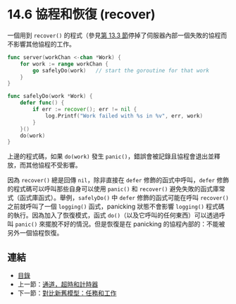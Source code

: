 # 14.6 協程和恢復 (recover)

一個用到 `recover()` 的程式（參見[第 13.3 節](13.3.md)停掉了伺服器內部一個失敗的協程而不影響其他協程的工作。

```go
func server(workChan <-chan *Work) {
    for work := range workChan {
        go safelyDo(work)   // start the goroutine for that work
    }
}

func safelyDo(work *Work) {
    defer func() {
        if err := recover(); err != nil {
            log.Printf("Work failed with %s in %v", err, work)
        }
    }()
    do(work)
}
```

上邊的程式碼，如果 `do(work)` 發生 `panic()`，錯誤會被記錄且協程會退出並釋放，而其他協程不受影響。

因為 `recover()` 總是回傳 `nil`，除非直接在 `defer` 修飾的函式中呼叫，`defer` 修飾的程式碼可以呼叫那些自身可以使用 `panic()` 和 `recover()` 避免失敗的函式庫常式（函式庫函式）。舉例，`safelyDo()` 中 `defer` 修飾的函式可能在呼叫 `recover()` 之前就呼叫了一個 `logging()` 函式，panicking 狀態不會影響 `logging()` 程式碼的執行。因為加入了恢復模式，函式 `do()`（以及它呼叫的任何東西）可以透過呼叫 `panic()` 來擺脫不好的情況。但是恢復是在 panicking 的協程內部的：不能被另外一個協程恢復。


## 連結

- [目錄](directory.md)
- 上一節：[通道，超時和計時器](14.5.md)
- 下一節：[對比新舊模型：任務和工作](14.7.md)
